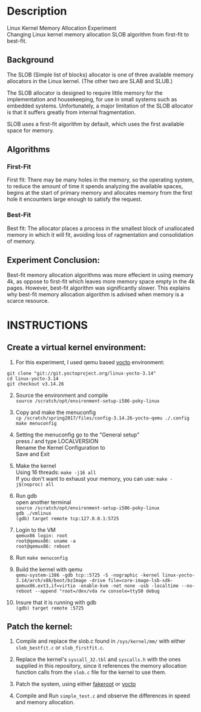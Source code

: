 # Description
Linux Kernel Memory Allocation Experiment<br/>
Changing Linux kernel memory allocation SLOB algorithm from first-fit to best-fit.

## Background 
The SLOB (Simple list of blocks) allocator is one of three available memory allocators in the Linux kernel. (The other two are SLAB and SLUB.)<br/> 

The SLOB allocator is designed to require little memory for the implementation and housekeeping, for use in small systems such as embedded systems. Unfortunately, a major limitation of the SLOB allocator is that it suffers greatly from internal fragmentation.

SLOB uses a first-fit algorithm by default, which uses the first available space for memory. 

## Algorithms 
### First-Fit
First fit: There may be many holes in the memory, so the operating system, to reduce the amount of time it spends analyzing the available spaces, begins at the start of primary memory and allocates memory from the first hole it encounters large enough to satisfy the request. 
### Best-Fit 
Best fit: The allocator places a process in the smallest block of unallocated memory in which it will fit, avoiding loss of ragmentation and consolidation of memory.

## Experiment Conclusion:
Best-fit memory allocation algorithms was more effecient in using memory 4k, as oppose to first-fit which leaves more memory space empty in the 4k pages. However, best-fit algorithm was significantly slower. This explains why best-fit memory allocation algorithm is advised when memory is a scarce resource. 

# INSTRUCTIONS
## Create a virtual kernel environment: 
1. For this experiment, I used qemu based [yocto](https://www.yoctoproject.org/) environment:<br/>
```
git clone "git://git.yoctoproject.org/linux-yocto-3.14"
cd linux-yocto-3.14
git checkout v3.14.26
```

2. Source the environment and compile<br/>
```source /scratch/opt/environment-setup-i586-poky-linux```

3. Copy and make the menuconfig <br/>
```cp /scratch/spring2017/files/config-3.14.26-yocto-qemu ./.config```
```make menuconfig```

4. Setting the menuconfig
go to the "General setup"<br/>
press / and type LOCALVERSION<br/>
Rename the Kernel Configuration to <insert-name-here><br/>
Save and Exit

5. Make the kernel<br/>
Using 16 threads: ```make -j16 all``` <br/>
If you don't want to exhaust your memory, you can use: ```make -j$(noproc) all``` 

6. Run gdb<br/>
open another terminal<br/>
```source /scratch/opt/environment-setup-i586-poky-linux```<br/>
```gdb ./vmlinux```<br/>
```(gdb) target remote tcp:127.0.0.1:5725```<br/>

7. Login to the VM<br/>
```qemux86 login: root```<br/>
```root@qemux86: uname -a```<br/>
```root@qemux86: reboot```<br/>

8. Run 
```make menuconfig```

9. Build the kernel with qemu<br/>
```qemu-system-i386 -gdb tcp::5725 -S -nographic -kernel linux-yocto-3.14/arch/x86/boot/bzImage -drive file=core-image-lsb-sdk-qemux86.ext3,if=virtio -enable-kvm -net none -usb -localtime --no-reboot --append "root=/dev/vda rw console=ttyS0 debug```

10. Insure that it is running with gdb<br/>
```(gdb) target remote :5725```

## Patch the kernel:
1. Compile and replace the slob.c found in ```/sys/kernel/mm/``` with either ```slob_bestfit.c``` or ```slob_firstfit.c```.

2. Replace the kernel's ```syscall_32.tbl``` and ```syscalls.h``` with the ones supplied in this repository, since it references the memory allocation function calls from the ```slob.c``` file for the kernel to use them.

3. Patch the system, using either [fakeroot](https://wiki.debian.org/FakeRoot) or [yocto](https://www.yoctoproject.org/)

4. Compile and Run ```simple_test.c``` and observe the differences in speed and memory allocation.

